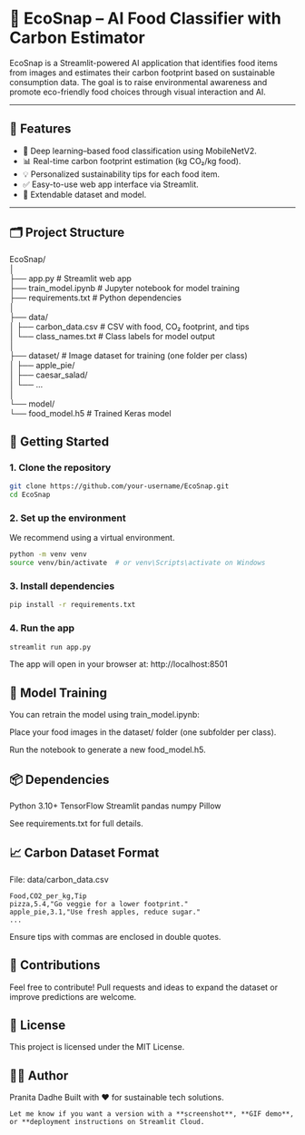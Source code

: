 # 🌱 EcoSnap – AI Food Classifier with Carbon Estimator

EcoSnap is a Streamlit-powered AI application that identifies food items from images and estimates their carbon footprint based on sustainable consumption data. The goal is to raise environmental awareness and promote eco-friendly food choices through visual interaction and AI.

---

## 📸 Features

- 🧠 Deep learning–based food classification using MobileNetV2.
- 📊 Real-time carbon footprint estimation (kg CO₂/kg food).
- 💡 Personalized sustainability tips for each food item.
- ✅ Easy-to-use web app interface via Streamlit.
- 🔁 Extendable dataset and model.

---

## 🗂️ Project Structure

EcoSnap/  
│  
├── app.py # Streamlit web app  
├── train_model.ipynb # Jupyter notebook for model training  
├── requirements.txt # Python dependencies  
│  
├── data/  
│ ├── carbon_data.csv # CSV with food, CO₂ footprint, and tips  
│ └── class_names.txt # Class labels for model output  
│  
├── dataset/ # Image dataset for training (one folder per class)  
│ ├── apple_pie/  
│ ├── caesar_salad/  
│ └── ...  
│  
└── model/  
└── food_model.h5 # Trained Keras model  

## 🚀 Getting Started

### 1. Clone the repository

```bash
git clone https://github.com/your-username/EcoSnap.git
cd EcoSnap
```
### 2. Set up the environment
We recommend using a virtual environment.

```bash
python -m venv venv
source venv/bin/activate  # or venv\Scripts\activate on Windows
```
### 3. Install dependencies
```bash
pip install -r requirements.txt
```
### 4. Run the app
```bash
streamlit run app.py
```
The app will open in your browser at: http://localhost:8501

## 🧠 Model Training
You can retrain the model using train_model.ipynb:

Place your food images in the dataset/ folder (one subfolder per class).

Run the notebook to generate a new food_model.h5.

## 📦 Dependencies
Python 3.10+
TensorFlow
Streamlit
pandas
numpy
Pillow

See requirements.txt for full details.

## 📈 Carbon Dataset Format
File: data/carbon_data.csv
```csv
Food,CO2_per_kg,Tip
pizza,5.4,"Go veggie for a lower footprint."
apple_pie,3.1,"Use fresh apples, reduce sugar."
...
```
Ensure tips with commas are enclosed in double quotes.

## 🙌 Contributions
Feel free to contribute! Pull requests and ideas to expand the dataset or improve predictions are welcome.

## 📜 License
This project is licensed under the MIT License.

## 👩‍💻 Author
Pranita Dadhe
Built with ❤️ for sustainable tech solutions.
```
Let me know if you want a version with a **screenshot**, **GIF demo**, or **deployment instructions on Streamlit Cloud.
```
